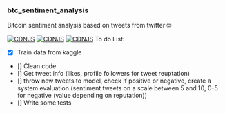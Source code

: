### btc_sentiment_analysis
Bitcoin sentiment analysis based on tweets from twitter 
🤓

[![CDNJS](https://img.shields.io/badge/version-1.0.0-blue)]()
[![CDNJS](https://img.shields.io/badge/python-3.7.3-yellow)](https://www.python.org/downloads/release/python-373/)
[![CDNJS](https://img.shields.io/badge/nltk-3.5-lightgrey)](https://www.python.org/downloads/release/python-373/)
To do List:
- [X] Train data from kaggle
- [] Clean code
- [] Get tweet info (likes, profile followers for tweet reuptation)
- [] throw new tweets to model, check if positive or negative, create a system evaluation (sentiment tweets on a scale between 5 and 10, 0-5 for negative (value depending on reputation))
- [] Write some tests